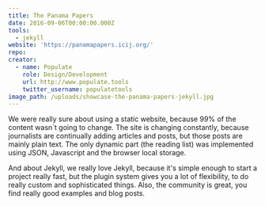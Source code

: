 ```yaml
---
title: The Panama Papers
date: 2016-09-06T00:00:00.000Z
tools:
  - jekyll
website: 'https://panamapapers.icij.org/'
repo:
creator:
  - name: Populate
    role: Design/Development
    url: http://www.populate.tools
    twitter_username: populatetools
image_path: /uploads/showcase-the-panama-papers-jekyll.jpg
---
```



We were really sure about using a static website, because 99% of the content wasn&acute;t going to change. The site is changing constantly, because journalists are continually adding articles and posts, but those posts are mainly plain text. The only dynamic part (the reading list) was implemented using JSON, Javascript and the browser local storage.

And about Jekyll, we really love Jekyll, because it's simple enough to start a project really fast, but the plugin system gives you a lot of flexibility, to do really custom and sophisticated things. Also, the community is great, you find really good examples and blog posts.

